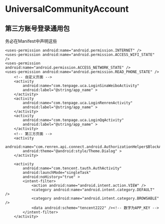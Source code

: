 UniversalCommunityAccount
=========================

第三方账号登录通用包
-------------
务必在Manifest中声明这些

    <uses-permission android:name="android.permission.INTERNET" />
    <uses-permission android:name="android.permission.ACCESS_WIFI_STATE" />
    <uses-permission android:name="android.permission.ACCESS_NETWORK_STATE" />
    <uses-permission android:name="android.permission.READ_PHONE_STATE" />
        <!-- 自定义页面 -->
        <activity
            android:name="com.tenpage.uca.LoginSinaWeiboActivity"
            android:label="@string/app_name" >
        </activity>
        <activity
            android:name="com.tenpage.uca.LoginRenrenActivity"
            android:label="@string/app_name" >
        </activity>
        <activity
            android:name="com.tenpage.uca.LoginQqActivity"
            android:label="@string/app_name" >
        </activity>
        <!-- 第三方页面 -->
        <activity
            android:name="com.renren.api.connect.android.AuthorizationHelper$BlockActivity"
            android:theme="@android:style/Theme.Dialog" >
        </activity>
        
        <activity
            android:name="com.tencent.tauth.AuthActivity"
            android:launchMode="singleTask"
            android:noHistory="true" >
            <intent-filter>
                <action android:name="android.intent.action.VIEW" />
                <category android:name="android.intent.category.DEFAULT" />
                <category android:name="android.intent.category.BROWSABLE" />
                <data android:scheme="tencent2222" /><!-- 数字为APP_KEY -->
            </intent-filter>
        </activity>
        

